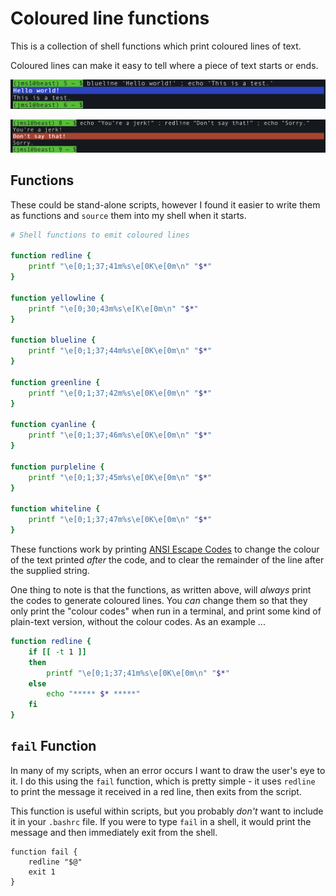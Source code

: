 # Coloured line functions

This is a collection of shell functions which print coloured lines of text.

Coloured lines can make it easy to tell where a piece of text starts or ends.

![blueline](blueline.png)

![redline](redline.png)

## Functions

These could be stand-alone scripts, however I found it easier to write them as functions and `source` them into my shell when it starts.

```bash
# Shell functions to emit coloured lines

function redline {
    printf "\e[0;1;37;41m%s\e[0K\e[0m\n" "$*"
}

function yellowline {
    printf "\e[0;30;43m%s\e[K\e[0m\n" "$*"
}

function blueline {
    printf "\e[0;1;37;44m%s\e[0K\e[0m\n" "$*"
}

function greenline {
    printf "\e[0;1;37;42m%s\e[0K\e[0m\n" "$*"
}

function cyanline {
    printf "\e[0;1;37;46m%s\e[0K\e[0m\n" "$*"
}

function purpleline {
    printf "\e[0;1;37;45m%s\e[0K\e[0m\n" "$*"
}

function whiteline {
    printf "\e[0;1;37;47m%s\e[0K\e[0m\n" "$*"
}
```

These functions work by printing [ANSI Escape Codes](https://en.wikipedia.org/wiki/ANSI_escape_code) to change the colour of the text printed *after* the code, and to clear the remainder of the line after the supplied string.


One thing to note is that the functions, as written above, will *always* print the codes to generate coloured lines. You *can* change them so that they only print the "colour codes" when run in a terminal, and print some kind of plain-text version, without the colour codes. As an example ...

```bash
function redline {
    if [[ -t 1 ]]
    then
        printf "\e[0;1;37;41m%s\e[0K\e[0m\n" "$*"
    else
        echo "***** $* *****"
    fi
}
```

## `fail` Function

In many of my scripts, when an error occurs I want to draw the user's eye to it. I do this using the `fail` function, which is pretty simple - it uses `redline` to print the message it received in a red line, then exits from the script.

This function is useful within scripts, but you probably *don't* want to include it in your `.bashrc` file. If you were to type `fail` in a shell, it would print the message and then immediately exit from the shell.

```
function fail {
    redline "$@"
    exit 1
}
```

